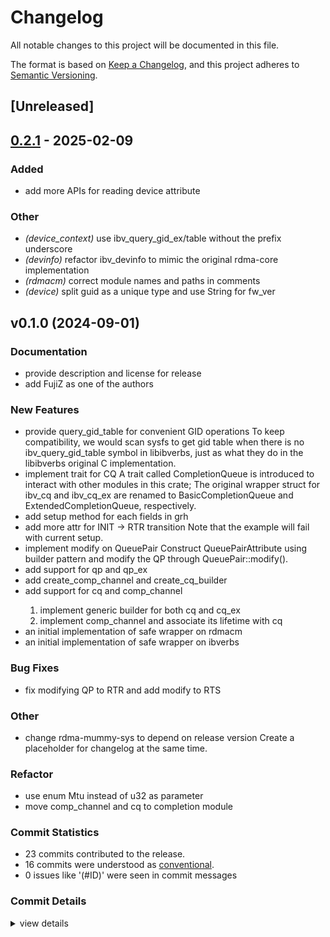 # Changelog

All notable changes to this project will be documented in this file.

The format is based on [Keep a Changelog](https://keepachangelog.com/en/1.0.0/),
and this project adheres to [Semantic Versioning](https://semver.org/spec/v2.0.0.html).

## [Unreleased]

## [0.2.1](https://github.com/RDMA-Rust/sideway/compare/v0.2.0...v0.2.1) - 2025-02-09

### Added

- add more APIs for reading device attribute

### Other

- *(device_context)* use ibv_query_gid_ex/table without the prefix underscore
- *(devinfo)* refactor ibv_devinfo to mimic the original rdma-core implementation
- *(rdmacm)* correct module names and paths in comments
- *(device)* split guid as a unique type and use String for fw_ver


## v0.1.0 (2024-09-01)

### Documentation

 - <csr-id-a807a1b2fe471dea6a4392e3b003219c2917df97/> provide description and license for release
 - <csr-id-48c20c61646ce1efa16b8c999fc75547def981e0/> add FujiZ as one of the authors

### New Features

 - <csr-id-2b20ee92ba2923876e54ac432abcff33f596aa6c/> provide query_gid_table for convenient GID operations
   To keep compatibility, we would scan sysfs to get gid table when there
   is no ibv_query_gid_table symbol in libibverbs, just as what they do in
   the libibverbs original C implementation.
 - <csr-id-cc4be2c1c9b8c2483349cf0b0611c82eccd18bda/> implement trait for CQ
   A trait called CompletionQueue is introduced to interact with other
   modules in this crate; The original wrapper struct for ibv_cq and
   ibv_cq_ex are renamed to BasicCompletionQueue and
   ExtendedCompletionQueue, respectively.
 - <csr-id-70a97156498e97a5339a598f4652d21be8d78490/> add setup method for each fields in grh
 - <csr-id-b99cabe6713a5e440ff48053e16bb0cdcb66a49f/> add more attr for INIT -> RTR transition
   Note that the example will fail with current setup.
 - <csr-id-138dc1529933bda00d22e00c8e67c78c7c8a7f6b/> implement modify on QueuePair
   Construct QueuePairAttribute using builder pattern and modify the QP
   through QueuePair::modify().
 - <csr-id-8ac2f358883b7a6631fe0c2ccfd0415cb0d64285/> add support for qp and qp_ex
 - <csr-id-873dabd6fcce1b802455ae6917fc3ed80f0eccf6/> add create_comp_channel and create_cq_builder
 - <csr-id-bbcd507dd0a1bc9fbf9adf7b5270e6c070d95dbf/> add support for cq and comp_channel
   1. implement generic builder for both cq and cq_ex
   2. implement comp_channel and associate its lifetime with cq
 - <csr-id-d32bc833c51c85b37e11459062003dbc522d8d7c/> an initial implementation of safe wrapper on rdmacm
 - <csr-id-70915408e88f5ae5c10340e66d1a8e3ccd4f2bc3/> an initial implementation of safe wrapper on ibverbs

### Bug Fixes

 - <csr-id-5112dd1132d596a913c48678e7a395ce2b6cc1f4/> fix modifying QP to RTR and add modify to RTS

### Other

 - <csr-id-31ba5f57564156f87656533aeffd4e7fce38202e/> change rdma-mummy-sys to depend on release version
   Create a placeholder for changelog at the same time.

### Refactor

 - <csr-id-a0d51bb1f809aae44c0eb4ca34d18c4955bca371/> use enum Mtu instead of u32 as parameter
 - <csr-id-19b37736271623e2e7de76b5b2fb6f2c21d2a299/> move comp_channel and cq to completion module

### Commit Statistics

<csr-read-only-do-not-edit/>

 - 23 commits contributed to the release.
 - 16 commits were understood as [conventional](https://www.conventionalcommits.org).
 - 0 issues like '(#ID)' were seen in commit messages

### Commit Details

<csr-read-only-do-not-edit/>

<details><summary>view details</summary>

 * **Uncategorized**
    - Provide description and license for release ([`a807a1b`](https://github.com/RDMA-Rust/sideway/commit/a807a1b2fe471dea6a4392e3b003219c2917df97))
    - Change rdma-mummy-sys to depend on release version ([`31ba5f5`](https://github.com/RDMA-Rust/sideway/commit/31ba5f57564156f87656533aeffd4e7fce38202e))
    - Merge pull request #19 from RDMA-Rust/fz/author ([`5cece9a`](https://github.com/RDMA-Rust/sideway/commit/5cece9a9732f95336454cb3848031d0049636f57))
    - Add FujiZ as one of the authors ([`48c20c6`](https://github.com/RDMA-Rust/sideway/commit/48c20c61646ce1efa16b8c999fc75547def981e0))
    - Merge pull request #16 from RDMA-Rust/dev/query_gid_table ([`75d76a1`](https://github.com/RDMA-Rust/sideway/commit/75d76a1b23a68ac2cb5ad4236ba26f44b7751900))
    - Fix modifying QP to RTR and add modify to RTS ([`5112dd1`](https://github.com/RDMA-Rust/sideway/commit/5112dd1132d596a913c48678e7a395ce2b6cc1f4))
    - Provide query_gid_table for convenient GID operations ([`2b20ee9`](https://github.com/RDMA-Rust/sideway/commit/2b20ee92ba2923876e54ac432abcff33f596aa6c))
    - Merge pull request #15 from RDMA-Rust/dev/cq-trait ([`1dd6999`](https://github.com/RDMA-Rust/sideway/commit/1dd6999cfc350f88f639697c049b6395b2a4dbad))
    - Implement trait for CQ ([`cc4be2c`](https://github.com/RDMA-Rust/sideway/commit/cc4be2c1c9b8c2483349cf0b0611c82eccd18bda))
    - Merge pull request #12 from RDMA-Rust/dev/modify-qp ([`e2fe5cd`](https://github.com/RDMA-Rust/sideway/commit/e2fe5cde87d6e70e138a965a3337f7ced9f02160))
    - Add setup method for each fields in grh ([`70a9715`](https://github.com/RDMA-Rust/sideway/commit/70a97156498e97a5339a598f4652d21be8d78490))
    - Use enum Mtu instead of u32 as parameter ([`a0d51bb`](https://github.com/RDMA-Rust/sideway/commit/a0d51bb1f809aae44c0eb4ca34d18c4955bca371))
    - Add more attr for INIT -> RTR transition ([`b99cabe`](https://github.com/RDMA-Rust/sideway/commit/b99cabe6713a5e440ff48053e16bb0cdcb66a49f))
    - Implement modify on QueuePair ([`138dc15`](https://github.com/RDMA-Rust/sideway/commit/138dc1529933bda00d22e00c8e67c78c7c8a7f6b))
    - Merge pull request #11 from RDMA-Rust/dev/qp ([`ca4e2f3`](https://github.com/RDMA-Rust/sideway/commit/ca4e2f33e1cb457fd96788444462f00c10de1bd4))
    - Add support for qp and qp_ex ([`8ac2f35`](https://github.com/RDMA-Rust/sideway/commit/8ac2f358883b7a6631fe0c2ccfd0415cb0d64285))
    - Merge pull request #10 from RDMA-Rust/dev/comp ([`e3da584`](https://github.com/RDMA-Rust/sideway/commit/e3da584ec0816a9eb54adaf5a49e5aa2ad5382ea))
    - Add create_comp_channel and create_cq_builder ([`873dabd`](https://github.com/RDMA-Rust/sideway/commit/873dabd6fcce1b802455ae6917fc3ed80f0eccf6))
    - Move comp_channel and cq to completion module ([`19b3773`](https://github.com/RDMA-Rust/sideway/commit/19b37736271623e2e7de76b5b2fb6f2c21d2a299))
    - Add support for cq and comp_channel ([`bbcd507`](https://github.com/RDMA-Rust/sideway/commit/bbcd507dd0a1bc9fbf9adf7b5270e6c070d95dbf))
    - An initial implementation of safe wrapper on rdmacm ([`d32bc83`](https://github.com/RDMA-Rust/sideway/commit/d32bc833c51c85b37e11459062003dbc522d8d7c))
    - An initial implementation of safe wrapper on ibverbs ([`7091540`](https://github.com/RDMA-Rust/sideway/commit/70915408e88f5ae5c10340e66d1a8e3ccd4f2bc3))
    - Initial commit ([`d33fde1`](https://github.com/RDMA-Rust/sideway/commit/d33fde144baa8a65ba2de1b8932c85a5f68c8274))
</details>

